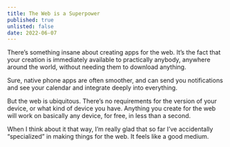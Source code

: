 ```yaml
---
title: The Web is a Superpower
published: true
unlisted: false
date: 2022-06-07
---
```


There’s something insane about creating apps for the web. It’s the fact that your creation is immediately available to practically anybody, anywhere around the world, without needing them to download anything.

Sure, native phone apps are often smoother, and can send you notifications and see your calendar and integrate deeply into everything.

But the web is ubiquitous. There’s no requirements for the version of your device, or what kind of device you have. Anything you create for the web will work on basically any device, for free, in less than a second.

When I think about it that way, I’m really glad that so far I’ve accidentally “specialized” in making things for the web. It feels like a good medium.
